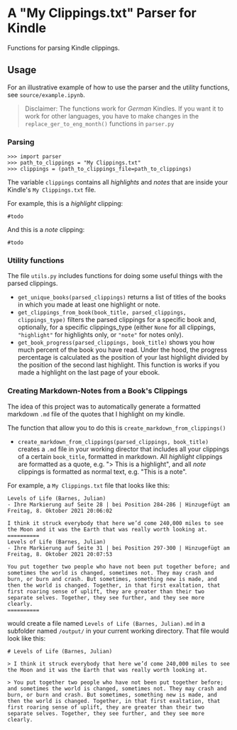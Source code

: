 # A "My Clippings.txt" Parser for Kindle

Functions for parsing Kindle clippings.

## Usage 

For an illustrative example of how to use the parser and the utility functions, see `source/example.ipynb`.

> Disclaimer: The functions work for *German* Kindles. If you want it to work for other languages, you have to make changes in the `replace_ger_to_eng_month()` functions in `parser.py`

### Parsing

```
>>> import parser
>>> path_to_clippings = "My Clippings.txt"
>>> clippings = (path_to_clippings_file=path_to_clippings)
```

The variable `clippings` contains all *highlights* and *notes* that are inside your Kindle's `My Clippings.txt` file.

For example, this is a *highlight* clipping:

```
#todo
```

And this is a *note* clipping:

```
#todo
```

### Utility functions

The file `utils.py` includes functions for doing some useful things with the parsed clippings.

* `get_unique_books(parsed_clippings)` returns a list of titles of the books in which you made at least one highlight or note.
* `get_clippings_from_book(book_title, parsed_clippings, clippings_type)` filters the parsed clippings for a specific book and, optionally, for a specific clippings_type (either `None` for all clippings, `"highlight"` for highlights only, or `"note"` for notes only).
* `get_book_progress(parsed_clippings, book_title)` shows you how much percent of the book you have read. Under the hood, the progress percentage is calculated as the position of your last highlight divided by the position of the second last highlight. This function is works if you made a highlight on the last page of your ebook.

### Creating Markdown-Notes from a Book's Clippings

The idea of this project was to automatically generate a formatted markdown `.md` file of the quotes that I highlight on my kindle. 

The function that allow you to do this is `create_markdown_from_clippings()`

* `create_markdown_from_clippings(parsed_clippings, book_title)` creates a `.md` file in your working director that includes all your clippings of a certain `book_title`, formatted in markdown. All *highlight* clippings are formatted as a quote, e.g. "> This is a highlight", and all *note* clippings is formatted as normal text, e.g. "This is a note".

For example, a `My Clippings.txt` file that looks like this:

```
Levels of Life (Barnes, Julian)
- Ihre Markierung auf Seite 28 | bei Position 284-286 | Hinzugefügt am Freitag, 8. Oktober 2021 20:06:02

I think it struck everybody that here we’d come 240,000 miles to see the Moon and it was the Earth that was really worth looking at.
==========
Levels of Life (Barnes, Julian)
- Ihre Markierung auf Seite 31 | bei Position 297-300 | Hinzugefügt am Freitag, 8. Oktober 2021 20:07:53

You put together two people who have not been put together before; and sometimes the world is changed, sometimes not. They may crash and burn, or burn and crash. But sometimes, something new is made, and then the world is changed. Together, in that first exaltation, that first roaring sense of uplift, they are greater than their two separate selves. Together, they see further, and they see more clearly.
==========
```

would create a file named `Levels of Life (Barnes, Julian).md` in a subfolder named `/output/` in your current working directory. That file would look like this:

```
# Levels of Life (Barnes, Julian)

> I think it struck everybody that here we’d come 240,000 miles to see the Moon and it was the Earth that was really worth looking at.

> You put together two people who have not been put together before; and sometimes the world is changed, sometimes not. They may crash and burn, or burn and crash. But sometimes, something new is made, and then the world is changed. Together, in that first exaltation, that first roaring sense of uplift, they are greater than their two separate selves. Together, they see further, and they see more clearly.
```
